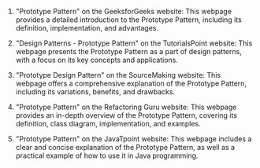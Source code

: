 

1. "Prototype Pattern" on the GeeksforGeeks website: This webpage provides a detailed introduction to the Prototype Pattern, including its definition, implementation, and advantages.

2. "Design Patterns - Prototype Pattern" on the TutorialsPoint website: This webpage presents the Prototype Pattern as a part of design patterns, with a focus on its key concepts and applications.

3. "Prototype Design Pattern" on the SourceMaking website: This webpage offers a comprehensive explanation of the Prototype Pattern, including its variations, benefits, and drawbacks.

4. "Prototype Pattern" on the Refactoring Guru website: This webpage provides an in-depth overview of the Prototype Pattern, covering its definition, class diagram, implementation, and examples.

5. "Prototype Pattern" on the JavaTpoint website: This webpage includes a clear and concise explanation of the Prototype Pattern, as well as a practical example of how to use it in Java programming.
